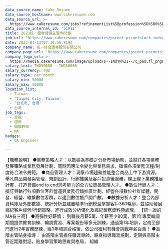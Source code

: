 ```yaml
---
data_source_name: Cake Resume
data_source_hostname: www.cakeresume.com
data_source_url: >-
  https://www.cakeresume.com/jobs?refinementList%5Bprofession%5D%5B0%5D=engineering_qa-engineer&refinementList%5Bsalary_type%5D=per_month&refinementList%5Bsalary_currency%5D=TWD&range%5Bsalary_range%5D%5Bmax%5D=600000
data_source_internal_id: '51911'
title: 2023統一證券儲備主管MA計劃
job_url: 'https://www.cakeresume.com/companies/pscnet-pscnetstock-index-do/jobs/060d95'
date: 2023-01-13T07:30:56.819Z
company_name: 統一綜合證券股份有限公司
company_page_url: 'https://www.cakeresume.com/companies/pscnet-pscnetstock-index-do'
company_logo_url: >-
  https://media.cakeresume.com/image/upload/s--INdYNn21--/c_pad,fl_png8,h_200,w_200/v1660119938/vbudotfx5i2xxfsaur0z.png
salary_text: TWD50000 - TWD50000
salary_currency: TWD
salary_type: per_month
salary_min: 50000
salary_max: 50000
location_list:
  - Taiwan
  - 'Taipei City, Taiwan'
  - '台北市, 台灣'
  - 台灣
job_tags:
  - 金融
  - 證券
  - 儲備幹部
  - MA
badges:
  - QA Engineer

---
```


【職務說明】 ●業務策略人才：以數據為基礎之分析市場動態，並擬訂各項業務發展策略或業務發展計劃，同時因應法令變化與業務需求，確保各項業務流程/制度符合法令規範。 ●商品管理人才：洞察市場趨勢並能整合商品上中下游資源，舉凡商品開發與管理、規劃設計、行銷推廣及客戶投資後服務，線上線下業務推展計畫，打造具備end to end思考能力的全方位商品管理人才。 ●數位行銷人才：擬訂與執行各項數位客群營運與業務行銷推廣計劃，經營各項數位社群媒體，開發、經營、維繫數位客群，以達到數位帳戶開戶數。 ●數據分析人才：整合內部資料庫及外部數據、統計分析並建置精準行銷模型掌握客戶360輪廓，並協助發展經紀客戶經營/行銷策略，進行成效分析優化及經紀業務資料預處理。 【統一證的MA有三高】 ●高彈性好薪情： 到職後月薪5萬、年薪至少80萬，第1年專案輪調期間提供教育訓練、輪調實習、專案報告等多元訓練，通過第1年培訓，定崗至部門進行2年實務歷練，經3年培訓合格後，依公司獲利有機會挑戰年薪百萬！ ●高階主管貼身指導： 由高階主管擔任職涯導師，親身指導職涯規劃，定期與高階主管近距離對話，貼身學習策略思維與格局， 組織